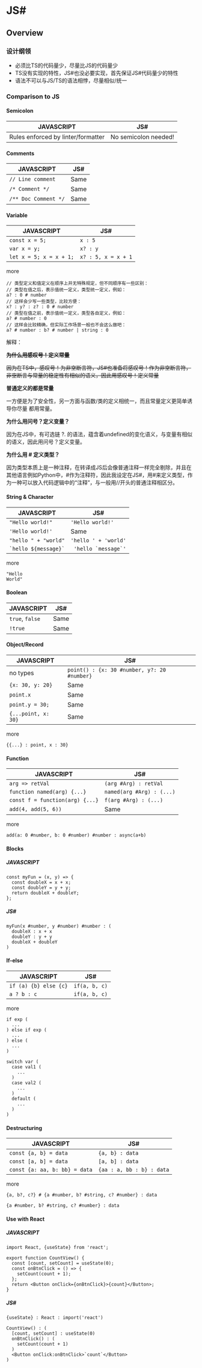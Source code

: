 # JS#
## Overview
### 设计纲领
* 必须比TS的代码量少，尽量比JS的代码量少
* TS没有实现的特性，JS#也没必要实现，首先保证JS#代码量少的特性
* 语法不可以与JS/TS的语法相悖，尽量相似/统一
### Comparison to JS
#### Semicolon
|  JAVASCRIPT   | JS#  |
|  ----  | ----  |
| Rules enforced by linter/formatter  | No semicolon needed! |

#### Comments
|  JAVASCRIPT   | JS#  |
|  ----  | ----  |
| `// Line comment`  | Same |
| `/* Comment */`  | Same |
| `/** Doc Comment */`  | Same |

#### Variable
|  JAVASCRIPT   | JS#  |
|  ----  | ----  |
| `const x = 5;`  | `x : 5` |
| `var x = y;`  | `x? : y` |
| `let x = 5; x = x + 1;`  | `x? : 5, x = x + 1` |

more

```
// 类型定义和值定义在顺序上并无特殊规定，但不同顺序有一些区别：
// 类型在值之后，表示值统一定义，类型统一定义，例如：
a? : 0 # number
// 这样会少写一些类型，比较方便：
x? : y? : z? : 0 # number
// 类型在值之前，表示值统一定义，类型各自定义，例如：
a? # number : 0
// 这样会比较精确，但实际工作场景一般也不会这么做吧：
a? # number : b? # number | string : 0
```
解释：

~~**为什么用感叹号！定义常量**~~

~~因为在TS中，感叹号！为非空断言符，JS#也准备将感叹号！作为非空断言符，非空断言与常量的稳定性有相似的语义，因此用感叹号！定义常量~~

**普通定义的都是常量**

一方便是为了安全性，另一方面与函数/类的定义相统一，而且常量定义更简单诱导你尽量 都用常量。

**为什么用问号？定义变量？**

因为在JS中，有可选链 ?. 的语法，蕴含着undefined的变化语义，与变量有相似的语义，因此用问号？定义变量。

**为什么用 # 定义类型？**

因为类型本质上是一种注释，在转译成JS后会像普通注释一样完全剔除，并且在其他语言例如Python中，#作为注释符，因此我设定在JS#，用#来定义类型，作为一种可以放入代码逻辑中的“注释”，与一般用//开头的普通注释相区分。

#### String & Character
|  JAVASCRIPT   | JS#  |
|  ----  | ----  |
| `"Hello world!"`  | `'Hello world!'` |
| `'Hello world!'`  | Same |
| `"hello " + "world"`  | `'hello ' + 'world'` |
| ``` `hello ${message}` ```  | ``` 'hello `message`'``` |

more

```
"Hello
World"
```

#### Boolean
|  JAVASCRIPT   | JS#  |
|  ----  | ----  |
| `true`, `false`  | Same |
| `!true`  | Same |

#### Object/Record
|  JAVASCRIPT   | JS#  |
|  ----  | ----  |
| no types  | `point() : {x: 30 #number, y?: 20 #number}` |
| `{x: 30, y: 20}`  | Same |
| `point.x`  | Same |
| `point.y = 30;`  | Same |
| `{...point, x: 30}`  | Same |

more

`{{...} : point, x : 30}`

#### Function
|  JAVASCRIPT   | JS#  |
|  ----  | ----  |
| `arg => retVal`  | `(arg #Arg) : retVal` |
| `function named(arg) {...}`  | `named(arg #Arg) : (...)` |
| `const f = function(arg) {...}`  | `f(arg #Arg) : (...)` |
| `add(4, add(5, 6))`  | Same |

more

`add(a: 0 #number, b: 0 #number) #number : async(a+b)`

#### Blocks
##### JAVASCRIPT
```
const myFun = (x, y) => {
  const doubleX = x + x;
  const doubleY = y + y;
  return doubleX + doubleY;
};
```
##### JS#
```
myFun(x #number, y #number) #number : (
  doubleX : x + x
  doubleY : y + y
  doubleX + doubleY
)
```

#### If-else
|  JAVASCRIPT   | JS#  |
|  ----  | ----  |
| `if (a) {b} else {c}`  | `if(a, b, c)` |
| `a ? b : c`  | `if(a, b, c)` |

more

```
if exp (
  ...
) else if exp (
  ...
) else (
  ...
)
```
```
switch var (
  case val1 (
    ...
  )
  case val2 (
    ...
  )
  default (
    ...
  )
)
```

#### Destructuring
|  JAVASCRIPT   | JS#  |
|  ----  | ----  |
| `const {a, b} = data`  | `{a, b} : data` |
| `const [a, b] = data`  | `[a, b] : data` |
| `const {a: aa, b: bb} = data`  | `{aa : a, bb : b} : data` |

more

`{a, b?, c?} # {a #number, b? #string, c? #number} : data`

`{a #number, b? #string, c? #number} : data`

#### Use with React
##### JAVASCRIPT
```
import React, {useState} from 'react';

export function CountView() {
  const [count, setCount] = useState(0);
  const onBtnClick = () => {
    setCount(count + 1);
  };
  return <Button onClick={onBtnClick}>{count}</Button>;
}
```
##### JS#
```
{useState} : React : import('react')

CountView() : (
  [count, setCount] : useState(0)
  onBtnClick() : (
    setCount(count + 1)
  )
  <Button onClick:onBtnClick>`count`</Button>
)
```
